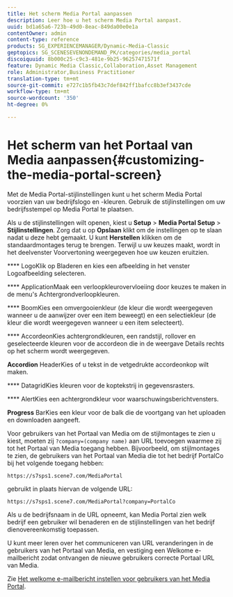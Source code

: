 ```yaml
---
title: Het scherm Media Portal aanpassen
description: Leer hoe u het scherm Media Portal aanpast.
uuid: bd1a65a6-723b-49d0-8eac-849da00e0e1a
contentOwner: admin
content-type: reference
products: SG_EXPERIENCEMANAGER/Dynamic-Media-Classic
geptopics: SG_SCENESEVENONDEMAND_PK/categories/media_portal
discoiquuid: 8b000c25-c9c3-481e-9b25-96257471571f
feature: Dynamic Media Classic,Collaboration,Asset Management
role: Administrator,Business Practitioner
translation-type: tm+mt
source-git-commit: e727c1b5fb43c7def842ff1bafcc8b3ef3437cde
workflow-type: tm+mt
source-wordcount: '350'
ht-degree: 0%

---
```



# Het scherm van het Portaal van Media aanpassen{#customizing-the-media-portal-screen}

Met de Media Portal-stijlinstellingen kunt u het scherm Media Portal voorzien van uw bedrijfslogo en -kleuren. Gebruik de stijlinstellingen om uw bedrijfsstempel op Media Portal te plaatsen.

Als u de stijlinstellingen wilt openen, kiest u **Setup** > **Media Portal Setup** > **Stijlinstellingen**. Zorg dat u op **Opslaan** klikt om de instellingen op te slaan nadat u deze hebt gemaakt. U kunt **Herstellen** klikken om de standaardmontages terug te brengen. Terwijl u uw keuzes maakt, wordt in het deelvenster Voorvertoning weergegeven hoe uw keuzen eruitzien.

**** LogoKlik op Bladeren en kies een afbeelding in het venster Logoafbeelding selecteren.

**** ApplicationMaak een verloopkleurovervloeiing door keuzes te maken in de menu&#39;s Achtergrondverloopkleuren.

**** BoomKies een omvergooienkleur (de kleur die wordt weergegeven wanneer u de aanwijzer over een item beweegt) en een selectiekleur (de kleur die wordt weergegeven wanneer u een item selecteert).

**** AccordeonKies achtergrondkleuren, een randstijl, rollover en geselecteerde kleuren voor de accordeon die in de weergave Details rechts op het scherm wordt weergegeven.

**Accordion** HeaderKies of u tekst in de vetgedrukte accordeonkop wilt maken.

**** DatagridKies kleuren voor de koptekstrij in gegevensrasters.

**** AlertKies een achtergrondkleur voor waarschuwingsberichtvensters.

**Progress** BarKies een kleur voor de balk die de voortgang van het uploaden en downloaden aangeeft.

Voor gebruikers van het Portaal van Media om de stijlmontages te zien u kiest, moeten zij `?company=(company name)` aan URL toevoegen waarmee zij tot het Portaal van Media toegang hebben. Bijvoorbeeld, om stijlmontages te zien, de gebruikers van het Portaal van Media die tot het bedrijf PortalCo bij het volgende toegang hebben:

`https://s7sps1.scene7.com/MediaPortal`

gebruikt in plaats hiervan de volgende URL:

`https://s7sps1.scene7.com/MediaPortal?company=PortalCo`

Als u de bedrijfsnaam in de URL opneemt, kan Media Portal zien welk bedrijf een gebruiker wil benaderen en de stijlinstellingen van het bedrijf dienovereenkomstig toepassen.

U kunt meer leren over het communiceren van URL veranderingen in de gebruikers van het Portaal van Media, en vestiging een Welkome e-mailbericht zodat ontvangen de nieuwe gebruikers correcte Portaal URL van Media.

Zie [Het welkome e-mailbericht instellen voor gebruikers van het Media Portal](adding-media-portal-users.md#setting_up_the_welcome_e_mail_message_for_media_portal_users).
